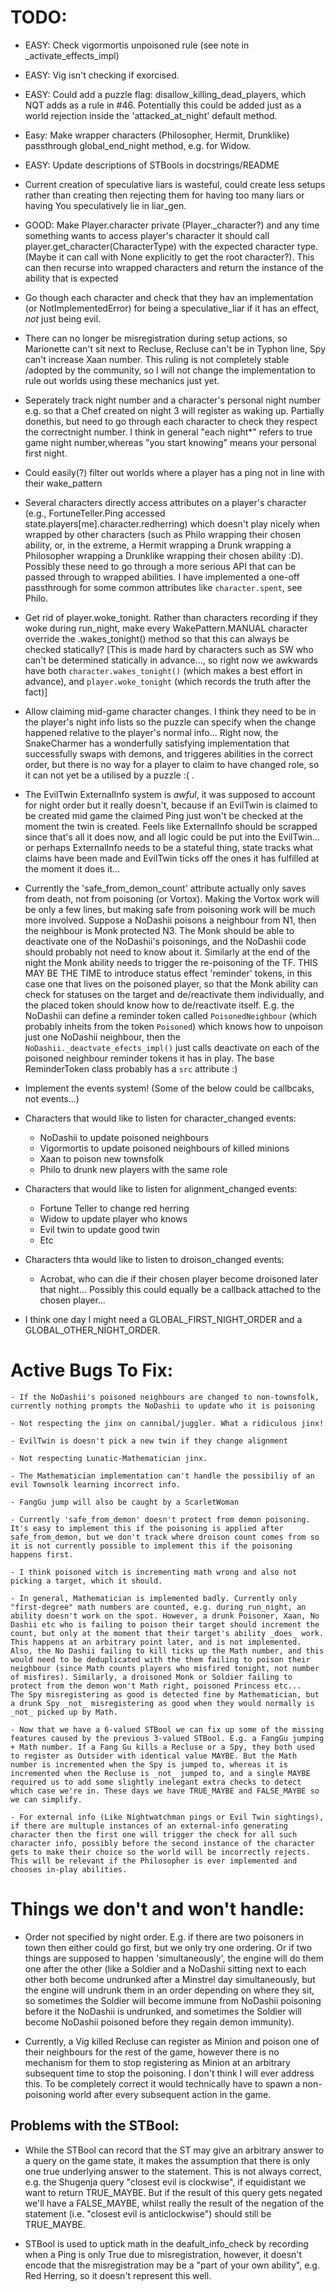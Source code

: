 # TODO:

 - EASY: Check vigormortis unpoisoned rule (see note in \_activate_effects_impl)

 - EASY: Vig isn't checking if exorcised.

 - EASY: Could add a puzzle flag: disallow_killing_dead_players, which NQT adds as a rule in #46. Potentially this could be added just as a world rejection inside the 'attacked_at_night' default method.

- Easy: Make wrapper characters (Philosopher, Hermit, Drunklike) passthrough global_end_night method, e.g. for Widow.

- EASY: Update descriptions of STBools in docstrings/README

- Current creation of speculative liars is wasteful, could create less setups rather than creating then rejecting them for having too many liars or having You speculatively lie in liar_gen.

- GOOD: Make Player.character private (Player.\_character?) and any time something wants to access player's character it should call player.get_character(CharacterType) with the expected character type. (Maybe it can call with None explicitly to get the root character?). This can then recurse into wrapped characters and return the instance of the ability that is expected

- Go though each character and check that they hav an implementation (or NotImplementedError) for being a speculative_liar if it has an effect, _not_ just being evil.

- There can no longer be misregistration during setup actions, so Marionette can't sit next to Recluse, Recluse can't be in Typhon line, Spy can't increase Xaan number. This ruling is not completely stable /adopted by the community, so I will not change the implementation to rule out worlds using these mechanics just yet. 

- Seperately track night number and a character's personal night number
  e.g. so that a Chef created on night 3 will register as waking up. Partially donethis, but need to go through each character to check they respect the correctnight number. I think in general "each night*" refers to true game night number,whereas "you start knowing" means your personal first night.

 - Could easily(?) filter out worlds where a player has a ping not in line with their wake_pattern

 - Several characters directly access attributes on a player's character (e.g., FortuneTeller.Ping accessed state.players[me].character.redherring) which doesn't play nicely when wrapped by other characters (such as Philo wrapping their chosen ability, or, in the extreme, a Hermit wrapping a Drunk wrapping a Philosopher wrapping a Drunklike wrapping their chosen ability :D). Possibly these need to go through a more serious API that can be passed through to wrapped abilities. I have implemented a one-off passthrough for some common attributes like `character.spent`, see Philo. 

 - Get rid of player.woke_tonight. Rather than characters recording if they woke during run_night, make every WakePattern.MANUAL character override the .wakes_tonight() method so that this can always be checked statically? [This is made hard by characters such as SW who can't be determined statically in advance..., so right now we awkwards have both `character.wakes_tonight()` (which makes a best effort in advance), and `player.woke_tonight` (which records the truth after the fact)]

 - Allow claiming mid-game character changes. I think they need to be in the player's night info lists so the puzzle can specify when the change happened relative to the player's normal info... Right now, the SnakeCharmer has a wonderfully satisfying implementation that successfully swaps with demons, and triggeres abilities in the correct order, but there is no way for a player to claim to have changed role, so it can not yet be a utilised by a puzzle :( .

 - The EvilTwin ExternalInfo system is _awful_, it was supposed to account for night order but it really doesn't, because if an EvilTwin is claimed to be created mid game the claimed Ping just won't be checked at the moment the twin is created. Feels like ExternalInfo should be scrapped since that's all it does now, and all logic could be put into the EvilTwin... or perhaps ExternalInfo needs to be a stateful thing, state tracks what claims have been made and EvilTwin ticks off the ones it has fulfilled at the moment it does it...

  - Currently the 'safe_from_demon_count' attribute actually only saves from death, not from poisoning (or Vortox). Making the Vortox work will be only a few lines, but making safe from poisoning work will be much more involved. Suppose a NoDashii poisons a neighbour from N1, then the neighbour is Monk protected N3. The Monk should be able to deactivate one of the NoDashii's poisonings, and the NoDashii code should probably not need to know about it. Similarly at the end of the night the Monk ability needs to trigger the re-poisoning of the TF.
  THIS MAY BE THE TIME to introduce status effect 'reminder' tokens, in this case one that lives on the poisoned player, so that the Monk ability can check for statuses on the target and de/reactivate them individually, and the placed token should know how to de/reactivate itself. E.g. the NoDashii can define a reminder token called `PoisonedNeighbour` (which probably inheits from the token `Poisoned`) which knows how to unpoison just one NoDashii neighbour, then the `NoDashii._deactvate_efects_impl()` just calls deactivate on each of the poisoned neighbour reminder tokens it has in play.
  The base ReminderToken class probably has a `src` attribute :)

 - Implement the events system! (Some of the below could be callbcaks, not events...)
 - Characters that would like to listen for character_changed events:
   - NoDashii to update poisoned neighbours
   - Vigormortis to update poisoned neighbours of killed minions
   - Xaan to poison new townsfolk
   - Philo to drunk new players with the same role
 - Characters that would like to listen for alignment_changed events:
   - Fortune Teller to change red herring
   - Widow to update player who knows
   - Evil twin to update good twin
   - Etc
 - Characters thta would like to listen to droison_changed events:
   - Acrobat, who can die if their chosen player become droisoned later that night...
     Possibly this could equally be a callback attached to the chosen player...

 - I think one day I might need a GLOBAL_FIRST_NIGHT_ORDER and a GLOBAL_OTHER_NIGHT_ORDER.


# Active Bugs To Fix:

	- If the NoDashii's poisoned neighbours are changed to non-townsfolk, currently nothing prompts the NoDashii to update who it is poisoning

	- Not respecting the jinx on cannibal/juggler. What a ridiculous jinx!

	- EvilTwin is doesn't pick a new twin if they change alignment

	- Not respecting Lunatic-Mathematician jinx.

	- The Mathematician implementation can't handle the possibiliy of an evil Townsolk learning incorrect info.

	- FangGu jump will also be caught by a ScarletWoman

	- Currently 'safe_from_demon' doesn't protect from demon poisoning. It's easy to implement this if the poisoning is applied after safe_from_demon, but we don't track where droison count comes from so it is not currently possible to implement this if the poisoning happens first.

	- I think poisoned witch is incrementing math wrong and also not picking a target, which it should.

	- In general, Mathematician is implemented badly. Currently only "first-degree" math numbers are counted, e.g. during run_night, an ability doesn't work on the spot. However, a drunk Poisoner, Xaan, No Dashii etc who is failing to poison their target should increment the count, but only at the moment that their target's ability _does_ work. This happens at an arbitrary point later, and is not implemented. Also, the No Dashii failing to kill ticks up the Math number, and this would need to be deduplicated with the them failing to poison their neighbour (since Math counts players who misfired tonight, not number of misfires). Similarly, a droisoned Monk or Soldier failing to protect from the demon won't Math right, poisoned Princess etc...
	The Spy misregistering as good is detected fine by Mathematician, but a drunk Spy _not_ misregistering as good when they would normally is _not_ picked up by Math.

	- Now that we have a 6-valued STBool we can fix up some of the missing features caused by the previous 3-valued STBool. E.g. a FangGu jumping + Math number. If a Fang Gu kills a Recluse or a Spy, they both used to register as Outsider with identical value MAYBE. But the Math number is incremented when the Spy is jumped to, whereas it is incremented when the Recluse is _not_ jumped to, and a single MAYBE required us to add some slightly inelegant extra checks to detect which case we're in. These days we have TRUE_MAYBE and FALSE_MAYBE so we can simplify.

	- For external info (Like Nightwatchman pings or Evil Twin sightings), if there are multuple instances of an external-info generating character then the first one will trigger the check for all such character info, possibly before the second instance of the character gets to make their choice so the world will be incorrectly rejects. This will be relevant if the Philosopher is ever implemented and chooses in-play abilities.


# Things we don't and won't handle:

 - Order not specified by night order. E.g. if there are two poisoners in town then either could go first, but we only try one ordering. Or if two things are supposed to happen 'simultaneously', the engine will do them one after the other (like a Soldier and a NoDashii sitting next to each other both become undrunked after a Minstrel day simultaneously, but the engine will undrunk them in an order depending on where they sit, so sometimes the Soldier will become immune from NoDashii poisoning before it the NoDashii is undrunked, and sometimes the Soldier will become NoDashii poisoned before they regain demon immunity).


 - Currently, a Vig killed Recluse can register as Minion and poison one of their neighbours for the rest of the game, however there is no mechanism for them to stop registering as Minion at an arbitrary subsequent time to stop the poisoning. I don't think I will ever address this. To be completely correct it would technically have to spawn a non-poisoning world after every subsequent action in the game.


## Problems with the STBool:
 - While the STBool can record that the ST may give an arbitrary answer to a query on the game state, it makes the assumption that there is only one true underlying answer to the statement. This is not always correct, e.g. the Shugenja query "closest evil is clockwise", if equidistant we want to return TRUE_MAYBE. But if the result of this query gets negated we'll have a FALSE_MAYBE, whilst really the result of the negation of the statement (i.e. "closest evil is anticlockwise") should still be TRUE_MAYBE.

  - STBool is used to uptick math in the deafult_info_check by recording when a Ping is only True due to misregistration, however, it doesn't encode that the misregistration may be a "part of your own ability", e.g. Red Herring, so it doesn't represent this well.
